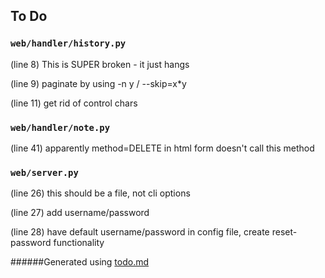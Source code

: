 ## To Do
### ``web/handler/history.py``
(line 8) This is SUPER broken - it just hangs

(line 9) paginate by using -n y / --skip=x*y

(line 11) get rid of control chars


### ``web/handler/note.py``
(line 41) apparently method=DELETE in html form doesn't call this method


### ``web/server.py``
(line 26) this should be a file, not cli options

(line 27) add username/password

(line 28) have default username/password in config file, create reset-password functionality

######Generated using [todo.md](https://github.com/charlesthomas/todo.md)
